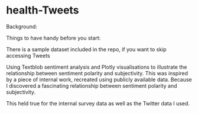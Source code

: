 # health-Tweets
Background:

Things to have handy before you start: 

There is a sample dataset included in the repo, if you want to skip accessing Tweets

Using Textblob sentiment analysis and Plotly visualisations to illustrate the relationship between sentiment polarity and subjectivity. This was inspired by a piece of internal work, recreated using publicly available data. Because I discovered a fascinating relationship between sentiment polarity and subjectivity. 

This held true for the internal survey data as well as the Twitter data I used.
